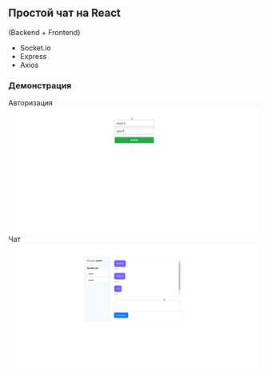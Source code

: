 ## Простой чат на React
(Backend + Frontend)
* Socket.io
* Express
* Axios
### Демонстрация
Авторизация
![Авторизация](https://github.com/DanOneGG/react-chat-lite/blob/main/demo_images/1.png?raw=true)
Чат
![Чат](https://github.com/DanOneGG/react-chat-lite/blob/main/demo_images/2.png?raw=true)

